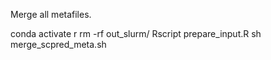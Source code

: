 Merge all metafiles.

conda activate r
rm -rf out_slurm/
Rscript prepare_input.R
sh merge_scpred_meta.sh

